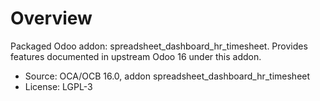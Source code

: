 # Overview

Packaged Odoo addon: spreadsheet_dashboard_hr_timesheet. Provides features documented in upstream Odoo 16 under this addon.

- Source: OCA/OCB 16.0, addon spreadsheet_dashboard_hr_timesheet
- License: LGPL-3
